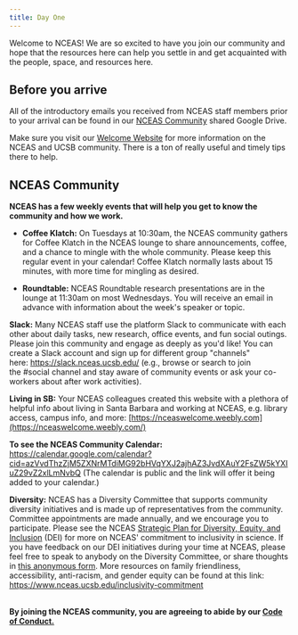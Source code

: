 ```yaml
---
title: Day One
---
```


Welcome to NCEAS! We are so excited to have you join our community and hope that the resources here can help you settle in and get acquainted with the people, space, and resources here.

## Before you arrive

All of the introductory emails you received from NCEAS staff members prior to your arrival can be found in our [NCEAS Community](https://drive.google.com/drive/folders/1GnAUmRGTCF1W8sWUuxD2e5SxcjMLljba?usp=sharing) shared Google Drive.

Make sure you visit our [Welcome Website](https://nceaswelcome.weebly.com/) for more information on the NCEAS and UCSB community. There is a ton of really useful and timely tips there to help.

## NCEAS Community

**NCEAS has a few weekly events that will help you get to know the community and how we work.**

-   **Coffee Klatch:** On Tuesdays at 10:30am, the NCEAS community gathers for Coffee Klatch in the NCEAS lounge to share announcements, coffee, and a chance to mingle with the whole community. Please keep this regular event in your calendar! Coffee Klatch normally lasts about 15 minutes, with more time for mingling as desired. 

-   **Roundtable:** NCEAS Roundtable research presentations are in the lounge at 11:30am on most Wednesdays. You will receive an email in advance with information about the week's speaker or topic. 

**Slack:** Many NCEAS staff use the platform Slack to communicate with each other about daily tasks, new research, office events, and fun social outings. Please join this community and engage as deeply as you'd like! You can create a Slack account and sign up for different group "channels" here: <https://slack.nceas.ucsb.edu/> (e.g., browse or search to join the #social channel and stay aware of community events or ask your co-workers about after work activities).

**Living in SB:** Your NCEAS colleagues created this website with a plethora of helpful info about living in Santa Barbara and working at NCEAS, e.g. library access, campus info, and more: [https://nceaswelcome.weebly.com](https://nceaswelcome.weebly.com/)

**To see the NCEAS Community Calendar:** <https://calendar.google.com/calendar?cid=azVvdThzZjM5ZXNrMTdiMG92bHVqYXJ2ajhAZ3JvdXAuY2FsZW5kYXIuZ29vZ2xlLmNvbQ> (The calendar is public and the link will offer it being added to your calendar.)

**Diversity:** NCEAS has a Diversity Committee that supports community diversity initiatives and is made up of representatives from the community. Committee appointments are made annually, and we encourage you to participate. Please see the NCEAS [Strategic Plan for Diversity, Equity, and Inclusion](https://www.nceas.ucsb.edu/diversity-inclusion) (DEI) for more on NCEAS' commitment to inclusivity in science. If you have feedback on our DEI initiatives during your time at NCEAS, please feel free to speak to anybody on the Diversity Committee, or share thoughts in [this anonymous form](https://docs.google.com/forms/d/e/1FAIpQLSd0007Nr0EgCQS21ZQilxcEisRdh4v0qj3fN8100Ih5bDe2AQ/viewform?usp=sf_link). More resources on family friendliness, accessibility, anti-racism, and gender equity can be found at this link: <https://www.nceas.ucsb.edu/inclusivity-commitment>

\
**By joining the NCEAS community, you are agreeing to abide by our [Code of Conduct.](https://scarborough-courtney.github.io/onboarding/code-of-conduct.html)**
